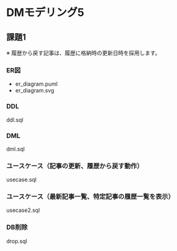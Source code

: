 # DMモデリング5
## 課題1

※ 履歴から戻す記事は、履歴に格納時の更新日時を採用します。

### ER図
- er_diagram.puml
- er_diagram.svg

### DDL
ddl.sql

### DML
dml.sql

### ユースケース（記事の更新、履歴から戻す動作）
usecase.sql

### ユースケース（最新記事一覧、特定記事の履歴一覧を表示）
usecase2.sql

### DB削除
drop.sql


